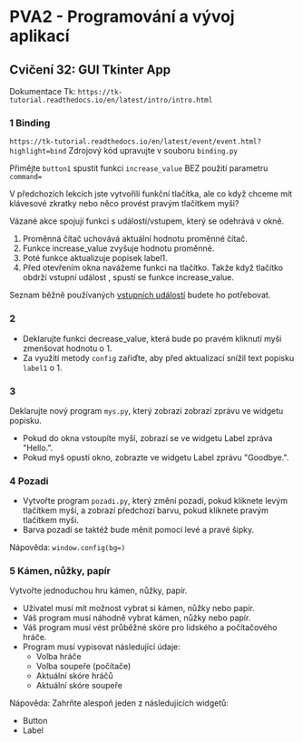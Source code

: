 # PVA2 - Programování a vývoj aplikací
## Cvičení 32: GUI Tkinter App

Dokumentace Tk: `https://tk-tutorial.readthedocs.io/en/latest/intro/intro.html`

### 1 Binding
`https://tk-tutorial.readthedocs.io/en/latest/event/event.html?highlight=bind`
Zdrojový kód upravujte v souboru `binding.py`

Přimějte `button1` spustit funkci `increase_value` BEZ použití parametru `command=`

V předchozích lekcích jste vytvořili funkční tlačítka, ale co když chceme mít klávesové zkratky nebo něco provést pravým tlačítkem myši?

Vázané akce spojují funkci s událostí/vstupem, který se odehrává v okně.

1. Proměnná čítač uchovává aktuální hodnotu proměnné čítač.
2. Funkce increase_value zvyšuje hodnotu proměnné.
3. Poté funkce aktualizuje popisek label1.
4. Před otevřením okna navážeme funkci na tlačítko. Takže když tlačítko obdrží vstupní událost <Button-1>, spustí se funkce increase_value.

Seznam běžně používaných [vstupních událostí](vstupni_udalosti.md) budete ho potřebovat.

### 2
* Deklarujte funkci decrease_value, která bude po pravém kliknutí myši zmenšovat hodnotu o 1.
* Za využití metody `config` zařiďte, aby před aktualizací snížil text popisku `label1` o 1.

### 3
Deklarujte nový program `mys.py`, který zobrazí zobrazí zprávu ve widgetu popisku.
* Pokud do okna vstoupíte myší, zobrazí se ve widgetu Label zpráva "Hello.".
* Pokud myš opustí okno, zobrazte ve widgetu Label zprávu "Goodbye.".

### 4 Pozadi
* Vytvořte program `pozadi.py`, který změní pozadí, pokud kliknete levým tlačítkem myši,
a zobrazí předchozí barvu, pokud kliknete pravým tlačítkem myši.
* Barva pozadí se taktéž bude měnit pomocí levé a pravé šipky.

Nápověda: `window.config(bg=)`

### 5 Kámen, nůžky, papír
Vytvořte jednoduchou hru kámen, nůžky, papír.

* Uživatel musí mít možnost vybrat si kámen, nůžky nebo papír.
* Váš program musí náhodně vybrat kámen, nůžky nebo papír.
* Váš program musí vést průběžné skóre pro lidského a počítačového hráče.
* Program musí vypisovat následující údaje:
  * Volba hráče
  * Volba soupeře (počítače)
  * Aktuální skóre hráčů
  * Aktuální skóre soupeře
 
Nápověda: Zahrňte alespoň jeden z následujících widgetů:
* Button
* Label
